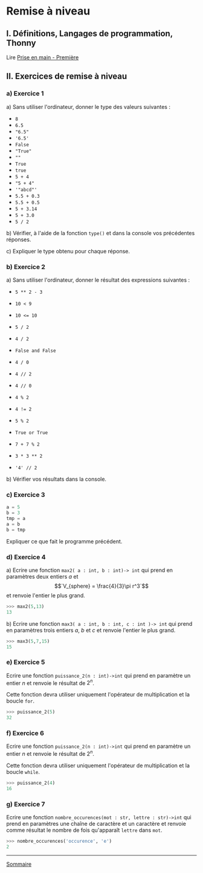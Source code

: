 # Remise à niveau

## I. Définitions, Langages de programmation, Thonny

Lire [Prise en main - Première](./../../première/Prise_en_main/Prise_en_main.md)

## II. Exercices de remise à niveau

### a) Exercice 1

a) Sans utiliser l'ordinateur, donner le type des valeurs suivantes :

- `8`
- `6.5`
- `"6.5"`
- `'6.5'`
- `False`
- `"True"`
- `""`
- `True`
- `true`
- `5 + 4`
- `"5 + 4"`
- `'"abcd"'`
- `5.5 + 0.3`
- `5.5 + 0.5`
- `5 + 3.14`
- `5 + 3.0`
- `5 / 2`

b) Vérifier, à l'aide de la fonction `type()` et dans la console vos précédentes réponses.

c) Expliquer le type obtenu pour chaque réponse.

### b) Exercice 2

a) Sans utiliser l'ordinateur, donner le résultat des expressions suivantes :

- `5 ** 2 - 3`

- `10 < 9`

- `10 <= 10`

- `5 / 2`

- `4 / 2`

- `False and False`

- `4 / 0`

- `4 // 2`

- `4 // 0`

- `4 % 2`

- `4 != 2`

- `5 % 2`

- `True or True`

- `7 + 7 % 2`

- `3 * 3 ** 2`

- `'4' // 2`

b) Vérifier vos résultats dans la console.

### c) Exercice 3

```python
a = 5
b = 3
tmp = a
a = b
b = tmp
```

Expliquer ce que fait le programme précédent.

### d) Exercice 4

a) Ecrire une fonction ``max2( a : int, b : int)-> int`` qui prend en paramètres deux entiers $a$ et $$`V_{sphere} = \frac{4}{3}\pi r^3`$$ et renvoie l'entier le plus grand.

```python
>>> max2(5,13)
13
```

b) Ecrire une fonction ``max3( a : int, b : int, c : int )-> int`` qui prend en paramètres trois entiers $a$, $b$ et $c$ et renvoie l'entier le plus grand.

```python
>>> max3(5,7,15)
15
```

### e) Exercice 5

Ecrire une fonction `puissance_2(n : int)->int` qui prend en paramètre un entier $n$ et renvoie le résultat de $2^n$.

Cette fonction devra utiliser uniquement l'opérateur de multiplication et la boucle `for`.

```python
>>> puissance_2(5)
32
```

### f) Exercice 6

Ecrire une fonction `puissance_2(n : int)->int` qui prend en paramètre un entier $n$ et renvoie le résultat de $2^n$.

Cette fonction devra utiliser uniquement l'opérateur de multiplication et la boucle `while`.

```python
>>> puissance_2(4)
16
```

### g) Exercice 7

Ecrire une fonction `nombre_occurences(mot : str, lettre : str)->int` qui prend en paramètres une chaîne de caractère et un caractère et renvoie comme résultat le nombre de fois qu'apparaît `lettre` dans `mot`.

```python
>>> nombre_occurences('occurence', 'e')
2
```
______________

[Sommaire](./../../terminale/)